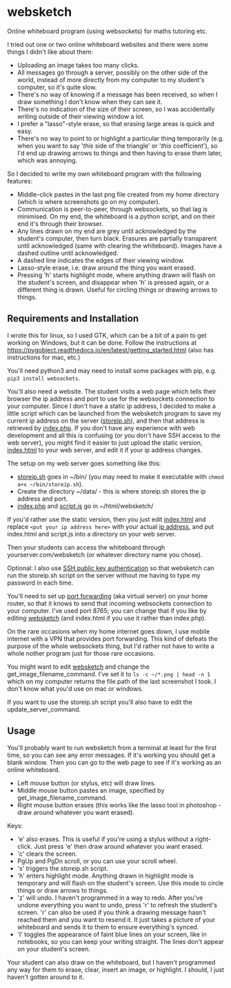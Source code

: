 # websketch
Online whiteboard program (using websockets) for maths tutoring etc.

I tried out one or two online whiteboard websites and there were some things I didn't like about them:
* Uploading an image takes too many clicks.
* All messages go through a server, possibly on the other side of the world, instead of more directly from my computer to my student's computer, so it's quite slow.
* There's no way of knowing if a message has been received, so when I draw something I don't know when they can see it.
* There's no indication of the size of their screen, so I was accidentally writing outside of their viewing window a lot.
* I prefer a "lasso"-style erase, so that erasing large areas is quick and easy.
* There's no way to point to or highlight a particular thing temporarily (e.g. when you want to say '*this* side of the triangle' or '*this* coefficient'), so I'd end up drawing arrows to things and then having to erase them later, which was annoying.

So I decided to write my own whiteboard program with the following features:
* Middle-click pastes in the last png file created from my home directory (which is where screenshots go on my computer).
* Communication is peer-to-peer, through websockets, so that lag is minimised. On my end, the whiteboard is a python script, and on their end it's through their browser.
* Any lines drawn on my end are grey until acknowledged by the student's computer, then turn black. Erasures are partially transparent until acknowledged (same with clearing the whiteboard). Images have a dashed outline until acknowledged.
* A dashed line indicates the edges of their viewing window.
* Lasso-style erase, i.e. draw around the thing you want erased.
* Pressing 'h' starts highlight mode, where anything drawn will flash on the student's screen, and disappear when 'h' is pressed again, or a different thing is drawn. Useful for circling things or drawing arrows to things.

## Requirements and Installation
I wrote this for linux, so I used GTK, which can be a bit of a pain to get working on Windows, but it can be done. Follow the instructions at https://pygobject.readthedocs.io/en/latest/getting_started.html (also has instructions for mac, etc.)

You'll need python3 and may need to install some packages with pip, e.g. `pip3 install websockets`.

You'll also need a website. The student visits a web page which tells their browser the ip address and port to use for the websockets connection to your computer. Since I don't have a static ip address, I decided to make a little script which can be launched from the websketch program to save my current ip address on the server ([storeip.sh](https://github.com/jennigorham/websketch/blob/master/storeip.sh)), and then that address is retrieved by [index.php](https://github.com/jennigorham/websketch/blob/master/index.php). If you don't have any experience with web development and all this is confusing (or you don't have SSH access to the web server), you might find it easier to just upload the static version, [index.html](https://github.com/jennigorham/websketch/blob/master/index.html) to your web server, and edit it if your ip address changes.

The setup on my web server goes something like this:
* [storeip.sh](https://github.com/jennigorham/websketch/blob/master/storeip.sh) goes in ~/bin/ (you may need to make it executable with `chmod a+x ~/bin/storeip.sh`).
* Create the directory ~/data/ - this is where storeip.sh stores the ip address and port.
* [index.php](https://github.com/jennigorham/websketch/blob/master/index.php) and [script.js](https://github.com/jennigorham/websketch/blob/master/script.js) go in ~/html/websketch/

If you'd rather use the static version, then you just edit [index.html](https://github.com/jennigorham/websketch/blob/master/index.html) and replace `<put your ip address here>` with your actual [ip address](https://whatsmyip.org), and put index.html and script.js into a directory on your web server.

Then your students can access the whiteboard through yourserver.com/websketch (or whatever directory name you chose).

Optional: I also use [SSH public key authentication](https://kb.iu.edu/d/aews) so that websketch can run the storeip.sh script on the server without me having to type my password in each time.

You'll need to set up [port forwarding](https://www.noip.com/support/knowledgebase/general-port-forwarding-guide/) (aka virtual server) on your home router, so that it knows to send that incoming websockets connection to your computer. I've used port 8765; you can change that if you like by editing [websketch](https://github.com/jennigorham/websketch/blob/master/websketch) (and index.html if you use it rather than index.php).

On the rare occasions when my home internet goes down, I use mobile internet with a VPN that provides port forwarding. This kind of defeats the purpose of the whole websockets thing, but I'd rather not have to write a whole nother program just for those rare occasions.

You might want to edit [websketch](https://github.com/jennigorham/websketch/blob/master/websketch) and change the get_image_filename_command. I've set it to `ls -c ~/*.png | head -n 1` which on my computer returns the file path of the last screenshot I took. I don't know what you'd use on mac or windows.

If you want to use the storeip.sh script you'll also have to edit the update_server_command.

## Usage
You'll probably want to run websketch from a terminal at least for the first time, so you can see any error messages. If it's working you should get a blank window. Then you can go to the web page to see if it's working as an online whiteboard.

* Left mouse button (or stylus, etc) will draw lines.
* Middle mouse button pastes an image, specified by get_image_filename_command.
* Right mouse button erases (this works like the lasso tool in photoshop - draw around whatever you want erased).

Keys:
* 'e' also erases. This is useful if you're using a stylus without a right-click. Just press 'e' then draw around whatever you want erased.
* 'c' clears the screen.
* PgUp and PgDn scroll, or you can use your scroll wheel.
* 's' triggers the storeip.sh script.
* 'h' enters highlight mode. Anything drawn in highlight mode is temporary and will flash on the student's screen. Use this mode to circle things or draw arrows to things.
* 'z' will undo. I haven't programmed in a way to redo. After you've undone everything you want to undo, press 'r' to refresh the student's screen. 'r' can also be used if you think a drawing message hasn't reached them and you want to resend it. It just takes a picture of your whiteboard and sends it to them to ensure everything's synced.
* 'l' toggles the appearance of faint blue lines on your screen, like in notebooks, so you can keep your writing straight. The lines don't appear on your student's screen.

Your student can also draw on the whiteboard, but I haven't programmed any way for them to erase, clear, insert an image, or highlight. I should, I just haven't gotten around to it.
